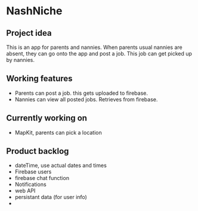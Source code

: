 # NashNiche
## Project idea
This is an app for parents and nannies. When parents usual nannies are absent, they can go onto the app and post a job. This job can get picked up by nannies. 

## Working features 
- Parents can post a job. this gets uploaded to firebase.
- Nannies can view all posted jobs. Retrieves from firebase.

## Currently working on
- MapKit, parents can pick a location

## Product backlog
- dateTime, use actual dates and times
- Firebase users 
- firebase chat function
- Notifications
- web API
- persistant data (for user info)
- 
